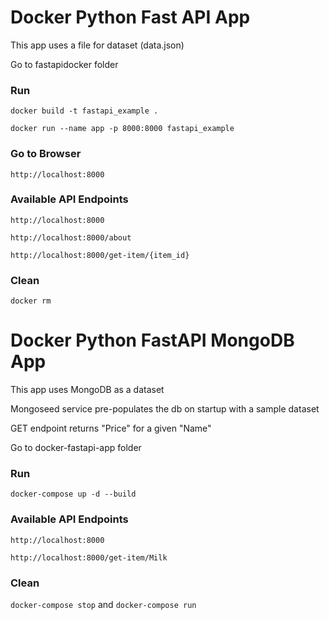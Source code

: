 # Docker Python Fast API App

This app uses a file for dataset (data.json)

Go to fastapidocker folder

### Run 

``` docker build -t fastapi_example . ```

``` docker run --name app -p 8000:8000 fastapi_example ```

### Go to Browser
 
 ``` http://localhost:8000 ```

### Available API Endpoints

``` http://localhost:8000 ```

``` http://localhost:8000/about ```

``` http://localhost:8000/get-item/{item_id} ```

### Clean
 
 ``` docker rm ```

# Docker Python FastAPI MongoDB App 

This app uses MongoDB as a dataset

Mongoseed service pre-populates the db on startup with a sample dataset

GET endpoint returns "Price" for a given "Name"

Go to docker-fastapi-app folder

### Run

``` docker-compose up -d --build ```

### Available API Endpoints

``` http://localhost:8000 ```

``` http://localhost:8000/get-item/Milk ```

### Clean

``` docker-compose stop ``` and ``` docker-compose run ```
 


  


